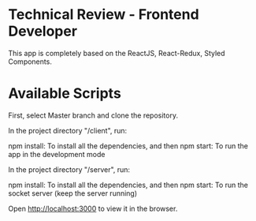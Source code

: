 # Technical Review - Frontend Developer

This app is completely based on the ReactJS, React-Redux, Styled Components.

# Available Scripts
First, select Master branch and clone the repository.

In the project directory "/client", run:

npm install: To install all the dependencies, and then
npm start: To run the app in the development mode

In the project directory "/server", run:

npm install: To install all the dependencies, and then
npm start: To run the socket server (keep the server running)

Open [http://localhost:3000](http://localhost:3000) to view it in the browser.


